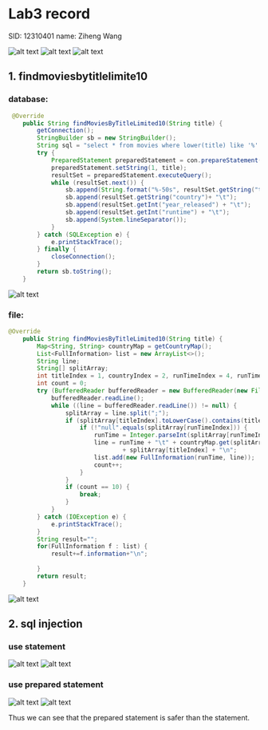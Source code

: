 # Lab3 record

SID: 12310401
name: Ziheng Wang

![alt text](record/image.png)
![alt text](record/image-1.png)
![alt text](record/image-2.png)

## 1. findmoviesbytitlelimite10

### database:

```java
 @Override
    public String findMoviesByTitleLimited10(String title) {
        getConnection();
        StringBuilder sb = new StringBuilder();
        String sql = "select * from movies where lower(title) like '%'||?||'%' limit 10;";
        try {
            PreparedStatement preparedStatement = con.prepareStatement(sql);
            preparedStatement.setString(1, title);
            resultSet = preparedStatement.executeQuery();
            while (resultSet.next()) {
                sb.append(String.format("%-50s", resultSet.getString("title"))+ "\t");
                sb.append(resultSet.getString("country")+ "\t");
                sb.append(resultSet.getInt("year_released") + "\t");
                sb.append(resultSet.getInt("runtime") + "\t");
                sb.append(System.lineSeparator());
            }
        } catch (SQLException e) {
            e.printStackTrace();
        } finally {
            closeConnection();
        }
        return sb.toString();
    }

```

![alt text](record/image-3.png)

### file:

```java
@Override
    public String findMoviesByTitleLimited10(String title) {
        Map<String, String> countryMap = getCountryMap();
        List<FullInformation> list = new ArrayList<>();
        String line;
        String[] splitArray;
        int titleIndex = 1, countryIndex = 2, runTimeIndex = 4, runTime;
        int count = 0;
        try (BufferedReader bufferedReader = new BufferedReader(new FileReader("movies.txt"))) {
            bufferedReader.readLine();
            while ((line = bufferedReader.readLine()) != null) {
                splitArray = line.split(";");
                if (splitArray[titleIndex].toLowerCase().contains(title.toLowerCase())) {
                    if (!"null".equals(splitArray[runTimeIndex])) {
                        runTime = Integer.parseInt(splitArray[runTimeIndex]);
                        line = runTime + "\t" + countryMap.get(splitArray[countryIndex].trim()) + "\t"
                                + splitArray[titleIndex] + "\n";
                        list.add(new FullInformation(runTime, line));
                        count++;
                    }
                }
                if (count == 10) {
                    break;
                }
            }
        } catch (IOException e) {
            e.printStackTrace();
        }
        String result="";
        for(FullInformation f : list) {
            result+=f.information+"\n";
            
        }
        return result;
    }
```

![alt text](record/image-4.png)

## 2. sql injection

### use statement

![alt text](record/image-6.png)
![alt text](record/image-7.png)

### use prepared statement

![alt text](record/image-8.png)
![alt text](record/image-9.png)

Thus we can see that the prepared statement is safer than the statement.